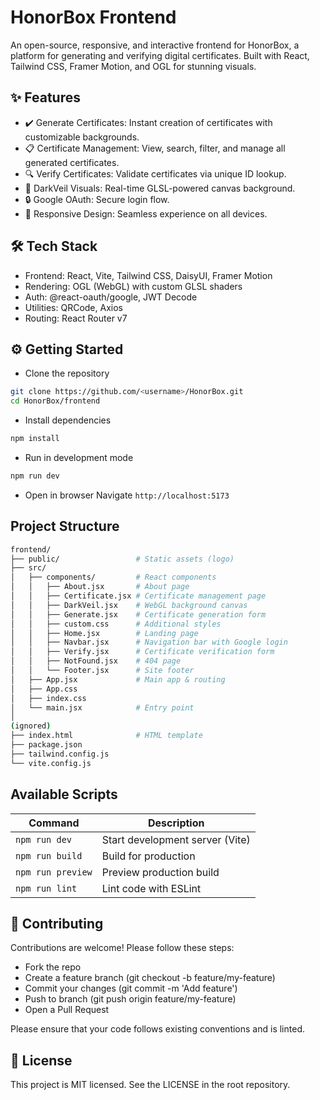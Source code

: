 # HonorBox Frontend
An open-source, responsive, and interactive frontend for HonorBox, a platform for generating and verifying digital certificates. Built with React, Tailwind CSS, Framer Motion, and OGL for stunning visuals.

## ✨ Features
- ✔️ Generate Certificates: Instant creation of certificates with customizable backgrounds.
- 📋 Certificate Management: View, search, filter, and manage all generated certificates.
- 🔍 Verify Certificates: Validate certificates via unique ID lookup.
- 🌈 DarkVeil Visuals: Real-time GLSL-powered canvas background.
- 🔒 Google OAuth: Secure login flow.
- 📱 Responsive Design: Seamless experience on all devices.

## 🛠 Tech Stack
- Frontend: React, Vite, Tailwind CSS, DaisyUI, Framer Motion
- Rendering: OGL (WebGL) with custom GLSL shaders
- Auth: @react-oauth/google, JWT Decode
- Utilities: QRCode, Axios
- Routing: React Router v7

## ⚙️ Getting Started

- Clone the repository
```bash
git clone https://github.com/<username>/HonorBox.git
cd HonorBox/frontend
```

- Install dependencies
```bash
npm install
```

- Run in development mode
```bash
npm run dev
```

- Open in browser
Navigate `http://localhost:5173` 

## Project Structure
```bash
frontend/
├── public/                 # Static assets (logo)
├── src/
│   ├── components/         # React components
│   │   ├── About.jsx       # About page
│   │   ├── Certificate.jsx # Certificate management page
│   │   ├── DarkVeil.jsx    # WebGL background canvas
│   │   ├── Generate.jsx    # Certificate generation form
│   │   ├── custom.css      # Additional styles
│   │   ├── Home.jsx        # Landing page
│   │   ├── Navbar.jsx      # Navigation bar with Google login
│   │   ├── Verify.jsx      # Certificate verification form
│   │   ├── NotFound.jsx    # 404 page
│   │   └── Footer.jsx      # Site footer
│   ├── App.jsx             # Main app & routing
│   ├── App.css             
│   ├── index.css           
│   └── main.jsx            # Entry point
│   
(ignored)
├── index.html              # HTML template
├── package.json
├── tailwind.config.js
└── vite.config.js
```

## Available Scripts
|   Command       |   Description                 |
|-----------------|-------------------------------|
|`npm run dev`    |Start development server (Vite)|
|`npm run build`  |     Build for production      |
|`npm run preview`|   Preview production build    |
|`npm run lint`   |   Lint code with ESLint       |

## 🤝 Contributing
Contributions are welcome! Please follow these steps:
- Fork the repo
- Create a feature branch (git checkout -b feature/my-feature)
- Commit your changes (git commit -m 'Add feature')
- Push to branch (git push origin feature/my-feature)
- Open a Pull Request

Please ensure that your code follows existing conventions and is linted.

## 📜 License
This project is MIT licensed. See the LICENSE in the root repository.